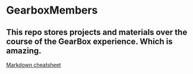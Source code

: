 # GearboxMembers
## This repo stores projects and materials over the course of the GearBox experience. __Which is amazing__.

[Markdown cheatsheet](https://github.com/adam-p/markdown-here/wiki/Markdown-Cheatsheet)
